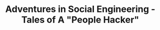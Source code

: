 ---
title: Adventures in Social Engineering - Tales of A "People Hacker"
permalink: "/program/presentations/jenny-radcliffe/"
layout: presentation
speaker: 
 - name: Jenny Radcliffe
   role: Social Engineering Expert
   work:
   image: jenny-radcliffe.png
id: presentation
---